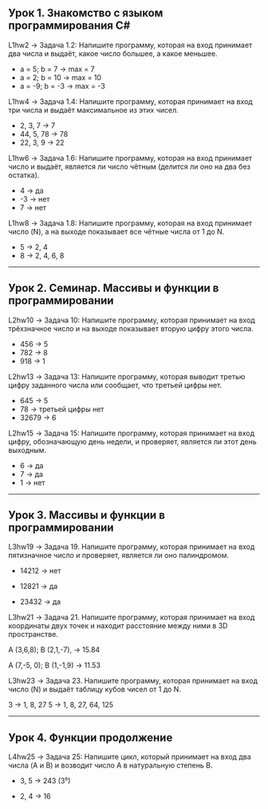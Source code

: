 ## Урок 1. Знакомство с языком программирования С\#

L1hw2 -\> Задача 1.2: Напишите программу, которая на вход принимает два числа и выдаёт, какое число большее, а какое меньшее.

-   a = 5; b = 7 -\> max = 7
-   a = 2; b = 10 -\> max = 10
-   a = -9; b = -3 -\> max = -3

L1hw4 -\> Задача 1.4: Напишите программу, которая принимает на вход три числа и выдаёт максимальное из этих чисел.

-   2, 3, 7 -\> 7
-   44, 5, 78 -\> 78
-   22, 3, 9 -\> 22

L1hw6 -\> Задача 1.6: Напишите программу, которая на вход принимает число и выдаёт, является ли число чётным (делится ли оно на два без остатка).

-   4 -\> да
-   \-3 -\> нет
-   7 -\> нет

L1hw8 -\> Задача 1.8: Напишите программу, которая на вход принимает число (N), а на выходе показывает все чётные числа от 1 до N.

-   5 -\> 2, 4
-   8 -\> 2, 4, 6, 8

---

## Урок 2. Семинар. Массивы и функции в программировании

L2hw10 -\> Задача 10: Напишите программу, которая принимает на вход трёхзначное число и на выходе показывает вторую цифру этого числа.

-   456 -\> 5
-   782 -\> 8
-   918 -\> 1

L2hw13 -\> Задача 13: Напишите программу, которая выводит третью цифру заданного числа или сообщает, что третьей цифры нет.

-   645 -\> 5
-   78 -\> третьей цифры нет
-   32679 -\> 6


L2hw15 -\> Задача 15: Напишите программу, которая принимает на вход цифру, обозначающую день недели, и проверяет, является ли этот день выходным.

-   6 -\> да
-   7 -\> да
-   1 -\> нет

---

## Урок 3. Массивы и функции в программировании
L3hw19 -\> Задача 19. Напишите программу, которая принимает на вход пятизначное число и проверяет, является ли оно палиндромом.

- 14212 -> нет

- 12821 -> да

- 23432 -> да

L3hw21 -\> Задача 21. Напишите программу, которая принимает на вход координаты двух точек и находит расстояние между ними в 3D пространстве.

A (3,6,8); B (2,1,-7), -> 15.84

A (7,-5, 0); B (1,-1,9) -> 11.53

L3hw23 -\> Задача 23. Напишите программу, которая принимает на вход число (N) и выдаёт таблицу кубов чисел от 1 до N.

3 -> 1, 8, 27
5 -> 1, 8, 27, 64, 125

---

## Урок 4. Функции продолжение
L4hw25 -\> Задача 25: Напишите цикл, который принимает на вход два числа (A и B) и возводит число A в натуральную степень B.

- 3, 5 -> 243 (3⁵)

- 2, 4 -> 16
